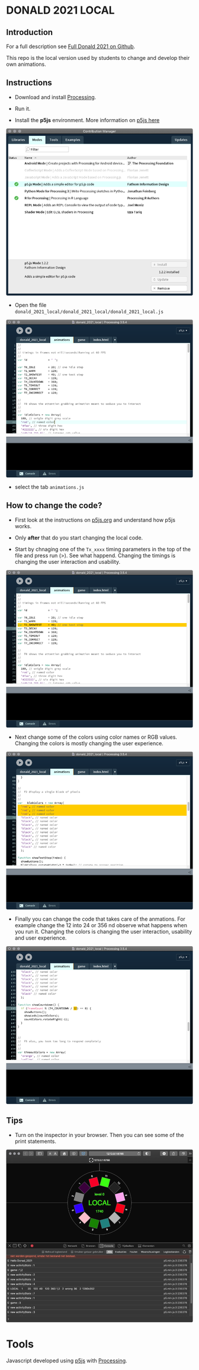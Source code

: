 # DONALD 2021 LOCAL

## Introduction

For a full description see [Full Donald 2021 on Github](https://github.com/mjmeijer/donald_2021).

This repo is the local version used by students to change and develop their own animations.

## Instructions

 - Download and install [Processing](https://processing.org).

- Run it.


 - Install the **p5js** environment. More information on [p5js here](https://p5js.org)

![Instal](docs/p5js-1.png)

 - Open the file `donald_2021_local/donald_2021_local/donald_2021_local.js`

 ![Open Donald code](docs/p5js-2.png)

  - select the tab `animations.js`

## How to change the code?

  - First look at the instructions on [p5js.org](https://p5js.org/learn/) and understand how p5js works.

  - Only **after** that do you start changing the local code.

  - Start by chnaging one of the `Tx_xxxx` timing parameters in the top of the file and press run (>). See what happend. Changing the timings is changing the user interaction and usability.

  ![Open Donald code](docs/p5js-3.png)

  - Next change some of the colors using color names or RGB values. Changing the colors is mostly changing the user experience.

  ![Open Donald code](docs/p5js-4.png)

 - Finally you can change the code that takes care of the anmations. For example change the 12 into 24 or 356 nd observe what happens when you run it. Changing the colors is changing the user interaction, usability and user experience.

  ![Open Donald code](docs/p5js-5.png)

## Tips

  - Turn on the inspector in your browser. Then you can see some of the print statements.

  ![browser inspector on](docs/browser-inspector.png)

# Tools

  Javascript developed using [p5js](https://p5js.org) with [Processing](https://processing.org).
